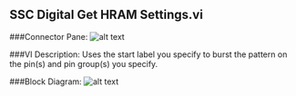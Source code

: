 ## **SSC Digital Get HRAM Settings.vi**
###Connector Pane:
![alt text](/Digital/SSC%20Digital/HRAM/SSC%20Digital%20Get%20HRAM%20Settings.vic.png "SSC Digital Get HRAM Settings.vi connector pane")

###VI Description:
Uses the start label you specify to burst the pattern on the pin(s) and pin group(s) you specify.

###Block Diagram:
![alt text](/Digital/SSC%20Digital/HRAM/SSC%20Digital%20Get%20HRAM%20Settings.vid.png "SSC Digital Get HRAM Settings.vi block diagram")
